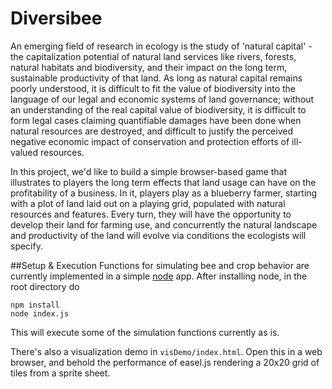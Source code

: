 Diversibee
========


An emerging field of research in ecology is the study of 'natural capital' - the capitalization potential of natural land services like rivers, forests, natural habitats and biodiversity, and their impact on the long term, sustainable productivity of that land.  As long as natural capital remains poorly understood, it is difficult to fit the value of biodiversity into the language of our legal and economic systems of land governance; without an understanding of the real capital value of biodiversity, it is difficult to form legal cases claiming quantifiable damages have been done when natural resources are destroyed, and difficult to justify the perceived negative economic impact of conservation and protection efforts of ill-valued resources.

In this project, we'd like to build a simple browser-based game that illustrates to players the long term effects that land usage can have on the profitability of a business.  In it, players play as a blueberry farmer, starting with a plot of land laid out on a playing grid, populated with natural resources and features.  Every turn, they will have the opportunity to develop their land for farming use, and concurrently the natural landscape and productivity of the land will evolve via conditions the ecologists will specify.

##Setup & Execution
Functions for simulating bee and crop behavior are currently implemented in a simple [node](http://nodejs.org/) app.  After installing node, in the root directory do
```
npm install
node index.js
```

This will execute some of the simulation functions currently as is.

There's also a visualization demo in `visDemo/index.html`.  Open this in a web browser, and behold the performance of easel.js rendering a 20x20 grid of tiles from a sprite sheet.
